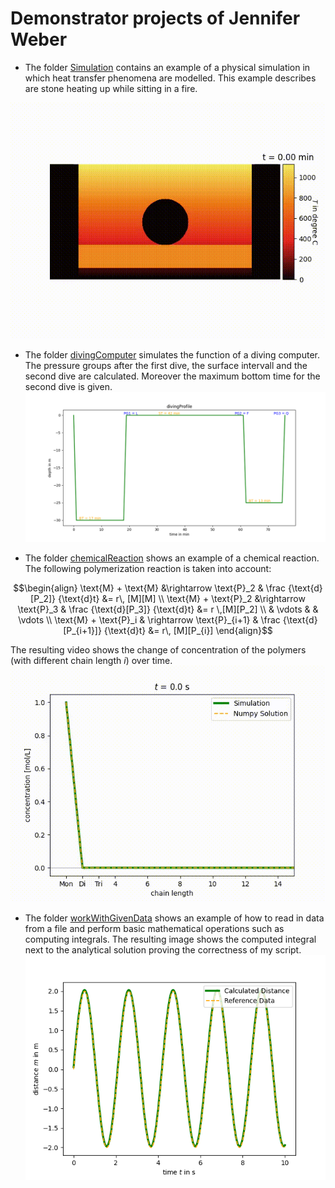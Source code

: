 
# Demonstrator projects of Jennifer Weber
- The folder [Simulation](https://github.com/jennyweb/Demonstratoren/tree/main/Simulation) contains an example of a physical simulation in which heat transfer phenomena are modelled. This example describes are stone heating up while sitting in a fire. 

![Evolution of temperature over time](Simulation/ReadMeVisualization/result-temperature.gif)

- The folder [divingComputer](https://github.com/jennyweb/Demonstratoren/tree/main/divingComputer) simulates the function of a diving computer. The pressure groups after the first dive, the surface intervall and the second dive are calculated. Moreover the maximum bottom time for the second dive is given.
 ![Alt text](divingComputer/Visualizations/divingProfile.png)
  

- The folder [chemicalReaction](https://github.com/jennyweb/Demonstratoren/tree/main/chemicalReaction) shows an example of a chemical reaction. The following polymerization reaction is taken into account:
 
```math
\begin{align}
\text{M} + \text{M} &\rightarrow \text{P}_2 & \frac {\text{d}[P_2]} {\text{d}t} &= r\, [M][M] \\
\text{M} + \text{P}_2 &\rightarrow \text{P}_3 & \frac {\text{d}[P_3]} {\text{d}t} &= r \,[M][P_2] \\
& \vdots &  & \vdots \\
\text{M} + \text{P}_i & \rightarrow \text{P}_{i+1} & \frac {\text{d}[P_{i+1}]} {\text{d}t} &= r\, [M][P_{i}]
\end{align}
```
The resulting video shows the change of concentration of the polymers (with different chain length $i$) over time.
![Alt text](/chemicalReaction/progress-polymerization-over-time.gif)


- The folder [workWithGivenData](https://github.com/jennyweb/Demonstratoren/tree/main/workingWithGivenData) shows an example of how to read in data from a file and perform basic mathematical operations such as computing integrals. The resulting image shows the computed integral next to the analytical solution proving the correctness of my script. 
![Comparison of computed integral with the analytical solution](workingWithGivenData/calc-distanceVSgiven-distance.png)
